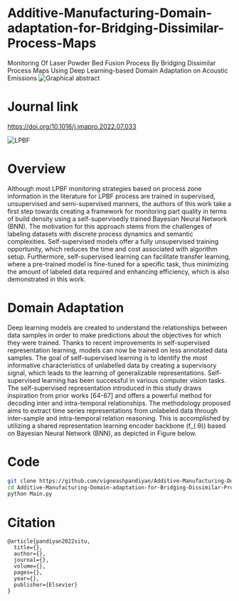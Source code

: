 # Additive-Manufacturing-Domain-adaptation-for-Bridging-Dissimilar-Process-Maps
Monitoring Of Laser Powder Bed Fusion Process By Bridging Dissimilar Process Maps Using Deep Learning-based Domain Adaptation on Acoustic Emissions
![Graphical abstract](https://github.com/vigneashpandiyan/Additive-Manufacturing-Domain-adaptation-for-Bridging-Dissimilar-Process-Maps/assets/39007209/fb7d9def-e346-4d26-8ea2-b85c9d80f4c3)

# Journal link
https://doi.org/10.1016/j.jmapro.2022.07.033

![LPBF](https://github.com/vigneashpandiyan/Additive-Manufacturing-Contrastive-Learners/assets/39007209/aa6fa98d-a0c8-4424-8fbf-aae661a5bdbd)

# Overview

Although most LPBF monitoring strategies based on process zone information in the literature for LPBF process are trained in supervised, unsupervised and semi-supervised manners, the authors of this work take a first step towards creating a framework for monitoring part quality in terms of build density using a self-supervisedly trained Bayesian Neural Network (BNN). The motivation for this approach stems from the challenges of labeling datasets with discrete process dynamics and semantic complexities. Self-supervised models offer a fully unsupervised training opportunity, which reduces the time and cost associated with algorithm setup. Furthermore, self-supervised learning can facilitate transfer learning, where a pre-trained model is fine-tuned for a specific task, thus minimizing the amount of labeled data required and enhancing efficiency, which is also demonstrated in this work. 



# Domain Adaptation

Deep learning models are created to understand the relationships between data samples in order to make predictions about the objectives for which they were trained. Thanks to recent improvements in self-supervised representation learning, models can now be trained on less annotated data samples. The goal of self-supervised learning is to identify the most informative characteristics of unlabelled data by creating a supervisory signal, which leads to the learning of generalizable representations. Self-supervised learning has been successful in various computer vision tasks. The self-supervised representation introduced in this study draws inspiration from prior works [64-67] and offers a powerful method for decoding inter and intra-temporal relationships. The methodology proposed aims to extract time series representations from unlabeled data through inter-sample and intra-temporal relation reasoning. This is accomplished by utilizing a shared representation learning encoder backbone (f_( θ)) based on Bayesian Neural Network (BNN), as depicted in Figure below. 




# Code
```bash
git clone https://github.com/vigneashpandiyan/Additive-Manufacturing-Domain-adaptation-for-Bridging-Dissimilar-Process-Maps
cd Additive-Manufacturing-Domain-adaptation-for-Bridging-Dissimilar-Process-Maps
python Main.py
```

# Citation
```
@article{pandiyan2022situ,
  title={},
  author={},
  journal={},
  volume={},
  pages={},
  year={},
  publisher={Elsevier}
}
